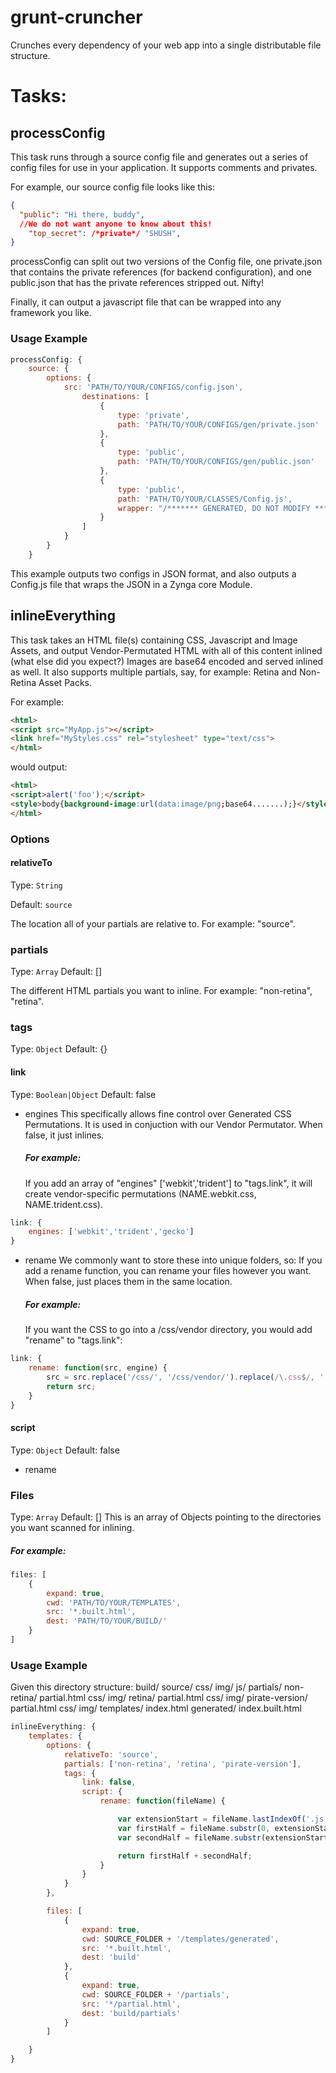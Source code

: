 grunt-cruncher
==================

Crunches every dependency of your web app into a single distributable file structure.

# Tasks:

## processConfig

This task runs through a source config file and generates out a series of config files for use in your application.
It supports comments and privates.

For example, our source config file looks like this:

```json
{ 
  "public": "Hi there, buddy",
  //We do not want anyone to know about this!
	"top_secret": /*private*/ "SHUSH",
}
```

processConfig can split out two versions of the Config file, one private.json that contains the private references (for backend configuration), and one public.json that has the private references stripped out. Nifty!

Finally, it can output a javascript file that can be wrapped into any framework you like.

### Usage Example

```js
processConfig: {
	source: {
		options: {
			src: 'PATH/TO/YOUR/CONFIGS/config.json',
				destinations: [
					{
						type: 'private',
						path: 'PATH/TO/YOUR/CONFIGS/gen/private.json'
					},
					{
						type: 'public',
						path: 'PATH/TO/YOUR/CONFIGS/gen/public.json'
					},
					{
						type: 'public',
						path: 'PATH/TO/YOUR/CLASSES/Config.js',
						wrapper: "/******* GENERATED, DO NOT MODIFY *******/\n core.Module('<%= pkg.name %>.Config', $CONFIG);"
					}
				]
			}
		}
	}
```

This example outputs two configs in JSON format, and also outputs a Config.js file that wraps the JSON in a Zynga core Module.

## inlineEverything

This task takes an HTML file(s) containing CSS, Javascript and Image Assets, and output Vendor-Permutated HTML with all of this content inlined (what else did you expect?) Images are base64 encoded and served inlined as well. It also supports multiple partials, say, for example: Retina and Non-Retina Asset Packs.

For example:

```html
<html>
<script src="MyApp.js"></script>
<link href="MyStyles.css" rel="stylesheet" type="text/css">
</html>
```

would output:
```html
<html>
<script>alert('foo');</script>
<style>body{background-image:url(data:image/png;base64.......);}</style>
</html>
```

### Options

#### relativeTo
Type: `String`

Default: `source`

The location all of your partials are relative to.
For example: "source".

### partials
Type: `Array`
Default: []

The different HTML partials you want to inline.
For example: "non-retina", "retina".

### tags
Type: `Object`
Default: {}

#### link
Type: `Boolean|Object`
Default: false
     
 * engines
   This specifically allows fine control over Generated CSS Permutations.
   It is used in conjuction with our Vendor Permutator.
   When false, it just inlines.
     
   ##### For example:
   If you add an array of "engines" ['webkit','trident'] to "tags.link", it will create vendor-specific permutations (NAME.webkit.css, NAME.trident.css).

```js
link: {
	engines: ['webkit','trident','gecko']
}
```
     
 * rename
   We commonly want to store these into unique folders, so:
   If you add a rename function, you can rename your files however you want.
   When false, just places them in the same location.
     
   ##### For example:
   If you want the CSS to go into a /css/vendor directory, you would add "rename" to "tags.link":

```js
link: {
	rename: function(src, engine) {
		src = src.replace('/css/', '/css/vendor/').replace(/\.css$/, '.' + engine + '.css')
		return src;
	}
}
```

#### script
Type: `Object`
Default: false

 * rename

### Files
Type: `Array`
Default: []
This is an array of Objects pointing to the directories you want scanned for inlining.

##### For example:
```js
files: [
	{
		expand: true,
		cwd: 'PATH/TO/YOUR/TEMPLATES',
		src: '*.built.html',
		dest: 'PATH/TO/YOUR/BUILD/'
	}
]
```

### Usage Example

Given this directory structure:
build/
source/
	css/
	img/
	js/
	partials/
		non-retina/ 
			partial.html
			css/
			img/
		retina/ 
			partial.html
			css/
			img/
		pirate-version/ 
			partial.html
			css/
			img/
	templates/
		index.html
		generated/
			index.built.html
		
```js
inlineEverything: {
	templates: {
		options: {
			relativeTo: 'source',
			partials: ['non-retina', 'retina', 'pirate-version'],
			tags: {
				link: false,
				script: {
					rename: function(fileName) {

						var extensionStart = fileName.lastIndexOf('.js');
						var firstHalf = fileName.substr(0, extensionStart);
						var secondHalf = fileName.substr(extensionStart);

						return firstHalf + secondHalf;
					}
				}
			}
		},

		files: [
			{
				expand: true,
				cwd: SOURCE_FOLDER + '/templates/generated',
				src: '*.built.html',
				dest: 'build'
			},
			{
				expand: true,
				cwd: SOURCE_FOLDER + '/partials',
				src: '*/partial.html',
				dest: 'build/partials'
			}
		]

	}
}
```
